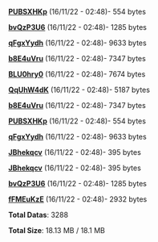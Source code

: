 [**PUBSXHKp**](/data/PUBSXHKp.txt) (16/11/22 - 02:48)- 554 bytes

[**bvQzP3U6**](/data/bvQzP3U6.txt) (16/11/22 - 02:48)- 1285 bytes

[**qFgxYydh**](/data/qFgxYydh.txt) (16/11/22 - 02:48)- 9633 bytes

[**b8E4uVru**](/data/b8E4uVru.txt) (16/11/22 - 02:48)- 7347 bytes

[**BLU0hry0**](/data/BLU0hry0.txt) (16/11/22 - 02:48)- 7674 bytes

[**QqUhW4dK**](/data/QqUhW4dK.txt) (16/11/22 - 02:48)- 5187 bytes

[**b8E4uVru**](/data/b8E4uVru.txt) (16/11/22 - 02:48)- 7347 bytes

[**PUBSXHKp**](/data/PUBSXHKp.txt) (16/11/22 - 02:48)- 554 bytes

[**qFgxYydh**](/data/qFgxYydh.txt) (16/11/22 - 02:48)- 9633 bytes

[**JBhekqcv**](/data/JBhekqcv.txt) (16/11/22 - 02:48)- 395 bytes

[**JBhekqcv**](/data/JBhekqcv.txt) (16/11/22 - 02:48)- 395 bytes

[**bvQzP3U6**](/data/bvQzP3U6.txt) (16/11/22 - 02:48)- 1285 bytes

[**fFMEuKzE**](/data/fFMEuKzE.txt) (16/11/22 - 02:48)- 2932 bytes

**Total Datas**: 3288

**Total Size**: 18.13 MB / 18.1 MB
